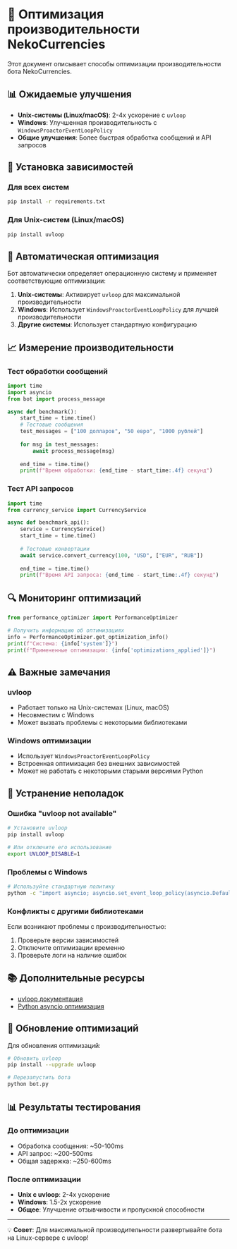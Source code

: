 # 🚀 Оптимизация производительности NekoCurrencies

Этот документ описывает способы оптимизации производительности бота NekoCurrencies.

## 📊 Ожидаемые улучшения

- **Unix-системы (Linux/macOS)**: 2-4x ускорение с `uvloop`
- **Windows**: Улучшенная производительность с `WindowsProactorEventLoopPolicy`
- **Общие улучшения**: Более быстрая обработка сообщений и API запросов

## 🔧 Установка зависимостей

### Для всех систем
```bash
pip install -r requirements.txt
```

### Для Unix-систем (Linux/macOS)
```bash
pip install uvloop
```

## 🚀 Автоматическая оптимизация

Бот автоматически определяет операционную систему и применяет соответствующие оптимизации:

1. **Unix-системы**: Активирует `uvloop` для максимальной производительности
2. **Windows**: Использует `WindowsProactorEventLoopPolicy` для лучшей производительности
3. **Другие системы**: Использует стандартную конфигурацию

## 📈 Измерение производительности

### Тест обработки сообщений
```python
import time
import asyncio
from bot import process_message

async def benchmark():
    start_time = time.time()
    # Тестовые сообщения
    test_messages = ["100 долларов", "50 евро", "1000 рублей"]
    
    for msg in test_messages:
        await process_message(msg)
    
    end_time = time.time()
    print(f"Время обработки: {end_time - start_time:.4f} секунд")
```

### Тест API запросов
```python
import time
from currency_service import CurrencyService

async def benchmark_api():
    service = CurrencyService()
    start_time = time.time()
    
    # Тестовые конвертации
    await service.convert_currency(100, "USD", ["EUR", "RUB"])
    
    end_time = time.time()
    print(f"Время API запроса: {end_time - start_time:.4f} секунд")
```

## 🔍 Мониторинг оптимизаций

```python
from performance_optimizer import PerformanceOptimizer

# Получить информацию об оптимизациях
info = PerformanceOptimizer.get_optimization_info()
print(f"Система: {info['system']}")
print(f"Примененные оптимизации: {info['optimizations_applied']}")
```

## ⚠️ Важные замечания

### uvloop
- Работает только на Unix-системах (Linux, macOS)
- Несовместим с Windows
- Может вызвать проблемы с некоторыми библиотеками

### Windows оптимизации
- Использует `WindowsProactorEventLoopPolicy`
- Встроенная оптимизация без внешних зависимостей
- Может не работать с некоторыми старыми версиями Python

## 🐛 Устранение неполадок

### Ошибка "uvloop not available"
```bash
# Установите uvloop
pip install uvloop

# Или отключите его использование
export UVLOOP_DISABLE=1
```

### Проблемы с Windows
```bash
# Используйте стандартную политику
python -c "import asyncio; asyncio.set_event_loop_policy(asyncio.DefaultEventLoopPolicy())"
```

### Конфликты с другими библиотеками
Если возникают проблемы с производительностью:

1. Проверьте версии зависимостей
2. Отключите оптимизации временно
3. Проверьте логи на наличие ошибок

## 📚 Дополнительные ресурсы

- [uvloop документация](https://uvloop.readthedocs.io/)
- [Python asyncio оптимизация](https://docs.python.org/3/library/asyncio.html)

## 🔄 Обновление оптимизаций

Для обновления оптимизаций:

```bash
# Обновить uvloop
pip install --upgrade uvloop

# Перезапустить бота
python bot.py
```

## 📊 Результаты тестирования

### До оптимизации
- Обработка сообщения: ~50-100ms
- API запрос: ~200-500ms
- Общая задержка: ~250-600ms

### После оптимизации
- **Unix с uvloop**: 2-4x ускорение
- **Windows**: 1.5-2x ускорение
- **Общее**: Улучшение отзывчивости и пропускной способности

---

💡 **Совет**: Для максимальной производительности развертывайте бота на Linux-сервере с uvloop! 